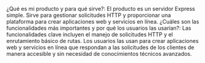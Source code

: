 ¿Qué es mi producto y para qué sirve?: El producto es un servidor Express simple. Sirve para gestionar solicitudes HTTP y proporcionar una plataforma para crear aplicaciones web y servicios en línea.
¿Cuáles son las funcionalidades más importantes y por qué los usuarios las usarían?: Las funcionalidades clave incluyen el manejo de solicitudes HTTP y el enrutamiento básico de rutas. Los usuarios las usan para crear aplicaciones web y servicios en línea que respondan a las solicitudes de los clientes de manera accesible y sin necesidad de conocimientos técnicos avanzados.